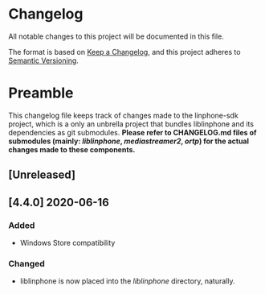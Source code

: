 # Changelog
All notable changes to this project will be documented in this file.

The format is based on [Keep a Changelog](https://keepachangelog.com/en/1.0.0/),
and this project adheres to [Semantic Versioning](https://semver.org/spec/v2.0.0.html).

# Preamble

This changelog file keeps track of changes made to the linphone-sdk project, which is a only an unbrella project
that bundles liblinphone and its dependencies as git submodules.
__Please refer to CHANGELOG.md files of submodules (mainly: *liblinphone*, *mediastreamer2*, *ortp*) for the actual
changes made to these components.__

## [Unreleased]


## [4.4.0] 2020-06-16

### Added
- Windows Store compatibility

### Changed
- liblinphone is now placed into the *liblinphone* directory, naturally.


